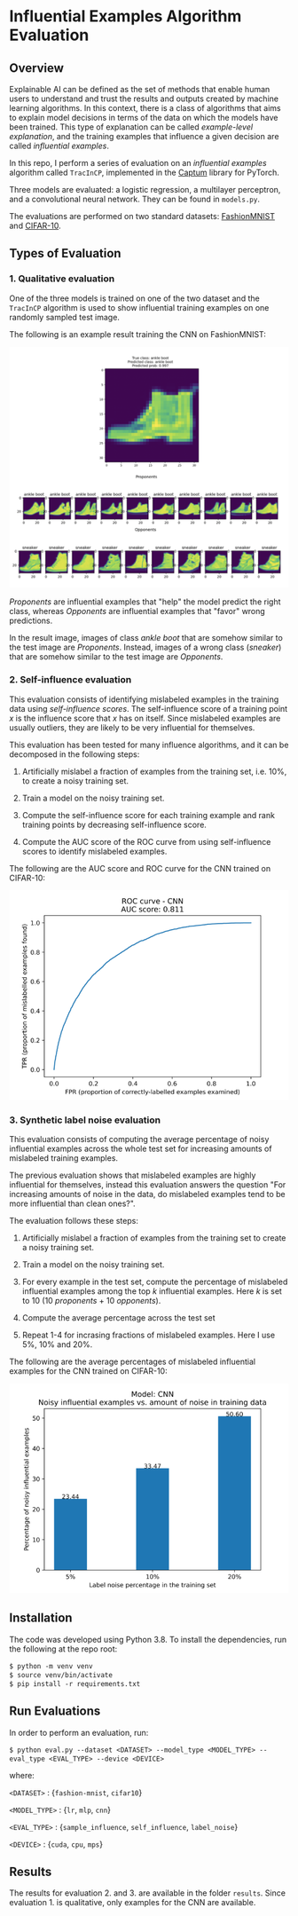 # Influential Examples Algorithm Evaluation

## Overview

Explainable AI can be defined as the set of methods that enable human users to understand and trust the results and outputs created by machine learning algorithms. In this context, there is a class of algorithms that aims to explain model decisions in terms of the data on which the models have been trained. This type of explanation can be called *example-level explanation*, and the training examples that influence a given decision are called *influential examples*.

In this repo, I perform a series of evaluation on an *influential examples* algorithm called `TracInCP`, implemented in the [Captum](https://captum.ai/) library for PyTorch.

Three models are evaluated: a logistic regression, a multilayer perceptron, and a convolutional neural network. They can be found in `models.py`.

The evaluations are performed on two standard datasets: [FashionMNIST](https://github.com/zalandoresearch/fashion-mnist) and [CIFAR-10](https://www.cs.toronto.edu/~kriz/cifar.html).

## Types of Evaluation

### 1. Qualitative evaluation

One of the three models is trained on one of the two dataset and the `TracInCP` algorithm is used to show influential training examples on one randomly sampled test image.

The following is an example result training the CNN on FashionMNIST:

![](results/fashion-mnist/sample_influence_cnn.png)

*Proponents* are influential examples that "help" the model predict the right class, whereas *Opponents* are influential examples that "favor" wrong predictions.

In the result image, images of class *ankle boot* that are somehow similar to the test image are *Proponents*. Instead, images of a wrong class (*sneaker*) that are somehow similar to the test image are *Opponents*.

### 2. Self-influence evaluation

This evaluation consists of identifying mislabeled examples in the training data using *self-influence scores*. The self-influence score of a training point $x$ is the influence score that $x$ has on itself. Since mislabeled examples are usually outliers, they are likely to be very influential for themselves.

This evaluation has been tested for many influence algorithms, and it can be decomposed in the following steps:

1. Artificially mislabel a fraction of examples from the training set, i.e. 10%, to create a noisy training set.

2. Train a model on the noisy training set.

3. Compute the self-influence score for each training example and rank training points by decreasing self-influence score. 

4. Compute the AUC score of the ROC curve from using self-influence scores to identify mislabeled examples.

The following are the AUC score and ROC curve for the CNN trained on CIFAR-10:

![](results/cifar10/roc_cnn.png)

### 3. Synthetic label noise evaluation

This evaluation consists of computing the average percentage of noisy influential examples across the whole test set for increasing amounts of mislabeled training examples.

The previous evaluation shows that mislabeled examples are highly influential for themselves, instead this evaluation answers the question "For increasing amounts of noise in the data, do mislabeled examples tend to be more influential than clean ones?".

The evaluation follows these steps:

1. Artificially mislabel a fraction of examples from the training set to create a noisy training set.

2. Train a model on the noisy training set.

3. For every example in the test set, compute the percentage of mislabeled influential examples among the top $k$ influential examples. Here $k$ is set to 10 (10 *proponents* + 10 *opponents*).

4. Compute the average percentage across the test set

5. Repeat 1-4 for incrasing fractions of mislabeled examples. Here I use 5%, 10% and 20%.

The following are the average percentages of mislabeled influential examples for the CNN trained on CIFAR-10:

![](results/cifar10/label_noise_cnn.png)

## Installation

The code was developed using Python 3.8. To install the dependencies, run the following at the repo root:

```
$ python -m venv venv
$ source venv/bin/activate
$ pip install -r requirements.txt
```

## Run Evaluations

In order to perform an evaluation, run:

```
$ python eval.py --dataset <DATASET> --model_type <MODEL_TYPE> --eval_type <EVAL_TYPE> --device <DEVICE>
```

where:

`<DATASET>` : {`fashion-mnist`, `cifar10`}

`<MODEL_TYPE>` : {`lr`, `mlp`, `cnn`}

`<EVAL_TYPE>` : {`sample_influence`, `self_influence`, `label_noise`}

`<DEVICE>` : {`cuda`, `cpu`, `mps`}

## Results

The results for evaluation 2. and 3. are available in the folder `results`. Since evaluation 1. is qualitative, only examples for the CNN are available.
